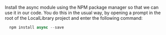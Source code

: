 Install the async module using the NPM package manager so that we can use it in our code. You do this in the usual way, by opening a prompt in the root of the LocalLibrary project and enter the following command:
    
  ```js 
    npm install async --save
```
